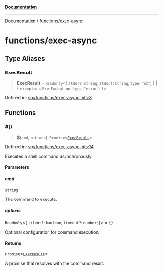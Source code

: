 [**Documentation**](../README.md)

---

[Documentation](../README.md) / functions/exec-async

# functions/exec-async

## Type Aliases

### ExecResult

> **ExecResult** = `Readonly`\<\{ `stderr`: `string`; `stdout`: `string`; `type`: `"ok"`; \} \| \{ `exception`: `ExecException`; `type`: `"error"`; \}\>

Defined in: [src/functions/exec-async.mts:3](https://github.com/noshiro-pf/ts-repo-utils/blob/main/src/functions/exec-async.mts#L3)

## Functions

### $()

> **$**(`cmd`, `options`): `Promise`\<[`ExecResult`](#execresult)\>

Defined in: [src/functions/exec-async.mts:14](https://github.com/noshiro-pf/ts-repo-utils/blob/main/src/functions/exec-async.mts#L14)

Executes a shell command asynchronously.

#### Parameters

##### cmd

`string`

The command to execute.

##### options

`Readonly`\<\{ `silent?`: `boolean`; `timeout?`: `number`; \}\> = `{}`

Optional configuration for command execution.

#### Returns

`Promise`\<[`ExecResult`](#execresult)\>

A promise that resolves with the command result.
